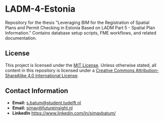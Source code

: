 # LADM-4-Estonia
Repository for the thesis "Leveraging BIM for the Registration of Spatial Plans and Permit Checking in Estonia Based on LADM Part 5 - Spatial Plan Information." Contains database setup scripts, FME workflows, and related documentation.



## License
This project is licensed under the [MIT License](LICENSE). 
Unless otherwise stated, all content in this repository is licensed under a [Creative Commons Attribution-ShareAlike 4.0 International License](https://creativecommons.org/licenses/by-sa/4.0/).


## Contact Information
- **Email:** s.batum@student.tudelft.nl
- **Email:** simay@futureinsight.nl
- **LinkedIn** https://www.linkedin.com/in/simaybatum/ 
